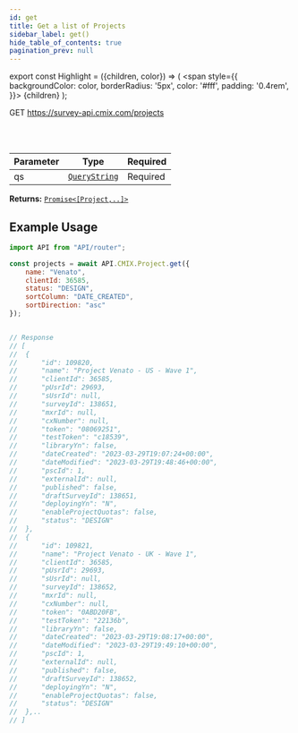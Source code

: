 ```yaml
---
id: get
title: Get a list of Projects
sidebar_label: get()
hide_table_of_contents: true
pagination_prev: null
---
```


export const Highlight = ({children, color}) => (
  <span
    style={{
      backgroundColor: color,
      borderRadius: '5px',
      color: '#fff',
      padding: '0.4rem',
    }}>
    {children}
  </span>
);

<Highlight color="#61AFFE">GET</Highlight> https://survey-api.cmix.com/projects

<br />
<br />

| Parameter | Type  | Required |
| ---- | ----  | -------- |
| qs | [`QueryString`](/docs/properties#project-query-string) | <Highlight color="#F93E3E">Required</Highlight> |

**Returns:** [`Promise<[Project,..]>`](/docs/properties#project)  

## Example Usage

```js
import API from "API/router";

const projects = await API.CMIX.Project.get({
    name: "Venato",
    clientId: 36585,
    status: "DESIGN",
    sortColumn: "DATE_CREATED",
    sortDirection: "asc"
});


// Response
// [
// 	{
// 		"id": 109820,
// 		"name": "Project Venato - US - Wave 1",
// 		"clientId": 36585,
// 		"pUsrId": 29693,
// 		"sUsrId": null,
// 		"surveyId": 138651,
// 		"mxrId": null,
// 		"cxNumber": null,
// 		"token": "08069251",
// 		"testToken": "c18539",
// 		"libraryYn": false,
// 		"dateCreated": "2023-03-29T19:07:24+00:00",
// 		"dateModified": "2023-03-29T19:48:46+00:00",
// 		"pscId": 1,
// 		"externalId": null,
// 		"published": false,
// 		"draftSurveyId": 138651,
// 		"deployingYn": "N",
// 		"enableProjectQuotas": false,
// 		"status": "DESIGN"
// 	},
// 	{
// 		"id": 109821,
// 		"name": "Project Venato - UK - Wave 1",
// 		"clientId": 36585,
// 		"pUsrId": 29693,
// 		"sUsrId": null,
// 		"surveyId": 138652,
// 		"mxrId": null,
// 		"cxNumber": null,
// 		"token": "0ABD20FB",
// 		"testToken": "22136b",
// 		"libraryYn": false,
// 		"dateCreated": "2023-03-29T19:08:17+00:00",
// 		"dateModified": "2023-03-29T19:49:10+00:00",
// 		"pscId": 1,
// 		"externalId": null,
// 		"published": false,
// 		"draftSurveyId": 138652,
// 		"deployingYn": "N",
// 		"enableProjectQuotas": false,
// 		"status": "DESIGN"
// 	},..
// ]
```